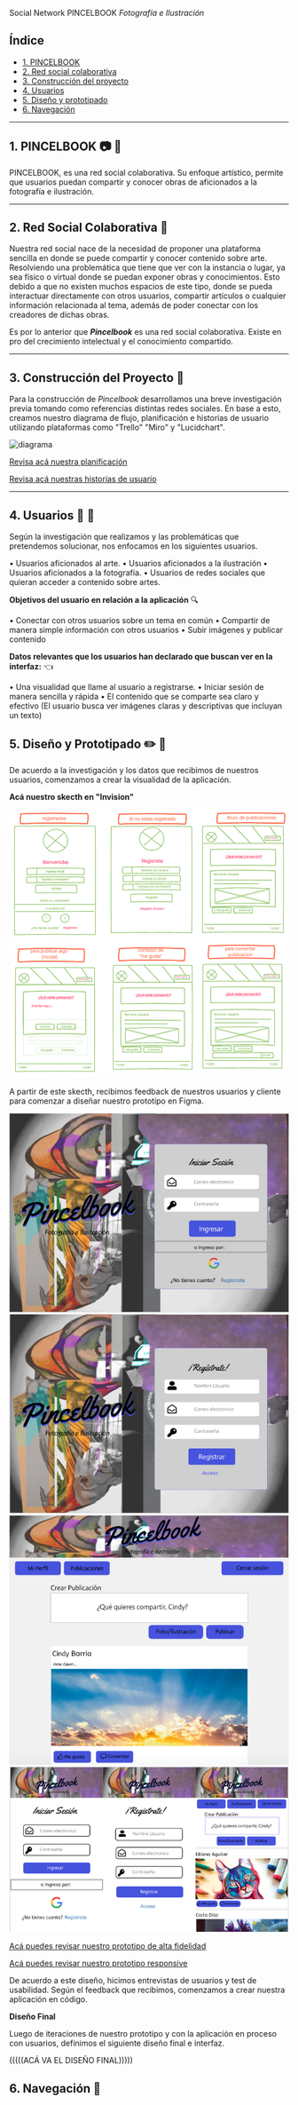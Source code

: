 Social Network PINCELBOOK
 _Fotografía e Ilustración_

## Índice

* [1. PINCELBOOK](#1-pincelbook)
* [2. Red social colaborativa](#2-redsocial)
* [3. Construcción del proyecto](#3-construcción)
* [4. Usuarios ](#4-usuarios)
* [5. Diseño y prototipado](#5-diseño)
* [6. Navegación](#6-navegación)

***

## 1. PINCELBOOK :camera: :art:

PINCELBOOK, es una red social colaborativa. Su enfoque artístico, permite que usuarios puedan compartir y conocer obras de aficionados a la fotografía e ilustración.

***

## 2. Red Social Colaborativa :bust_in_silhouette:

Nuestra red social nace de la necesidad de proponer una plataforma sencilla en donde se puede compartir y conocer contenido sobre arte. Resolviendo una problemática que tiene que ver con la instancia o lugar, ya sea físico o virtual donde se puedan exponer obras y conocimientos. Esto debido a que no existen muchos espacios de este tipo, donde se pueda interactuar directamente con otros usuarios, compartir artículos o cualquier información relacionada al tema, además de poder conectar con los creadores de dichas obras.

 Es por lo anterior que **_Pincelbook_** es una red social colaborativa. Existe en pro del crecimiento intelectual y el conocimiento compartido. 

 ***

## 3. Construcción del Proyecto :hammer:

Para la construcción de _Pincelbook_ desarrollamos una breve investigación previa tomando como referencias distintas redes sociales. En base a esto, creamos nuestro diagrama de flujo, planificación e historias de usuario utilizando plataformas como "Trello" "Miro" y "Lucidchart".

![diagrama](diagramdeflujo.png)


[Revisa acá nuestra planificación](https://trello.com/b/QQ004iv7/red-social)

[Revisa acá nuestras historias de usuario](https://miro.com/app/board/o9J_krrQQJE=/)
***

## 4. Usuarios :woman: :boy:

Según la investigación que realizamos y las problemáticas que pretendemos solucionar, nos enfocamos en los siguientes usuarios.

•	Usuarios aficionados al arte.
•	Usuarios aficionados a la ilustración 
•	Usuarios aficionados a la fotografía.
•	Usuarios de redes sociales que quieran acceder a contenido sobre artes.
 
**Objetivos del usuario en relación a la aplicación** :mag:

•	Conectar con otros usuarios sobre un tema en común
•	Compartir de manera simple información con otros usuarios
•	Subir imágenes y publicar contenido

**Datos relevantes que los usuarios han declarado que buscan ver en la interfaz:** :point_left:

•	Una visualidad que llame al usuario a registrarse.
•	Iniciar sesión de manera sencilla y rápida
•	El contenido que se comparte sea claro y efectivo (El usuario busca ver imágenes claras y descriptivas que incluyan un texto)

## 5. Diseño y Prototipado :pencil2: :art:

De acuerdo a la investigación y los datos que recibimos de nuestros usuarios, comenzamos a crear la visualidad de la aplicación.

**Acá nuestro skecth en "Invision"**

![prototipobaja](prototipobaja.png)
![prototipobaja](prototipobajados.png)

A partir de este skecth, recibimos feedback de nuestros usuarios y cliente para comenzar a diseñar nuestro prototipo en Figma.

![figma](1.png)
![figma](2.png)
![figma](3.png)
![responsive](responsive.png)

[Acá puedes revisar nuestro prototipo de alta fidelidad](https://www.figma.com/proto/P4PdHTUiD7ntEu3eHvXd26/PincelBook?node-id=1%3A37&viewport=211%2C169%2C0.1405440717935562&scaling=scale-down-width)

[Acá puedes revisar nuestro prototipo responsive](https://www.figma.com/proto/P4PdHTUiD7ntEu3eHvXd26/PincelBook?node-id=1%3A201&viewport=170%2C296%2C0.22452743351459503&scaling=scale-down)

De acuerdo a este diseño, hicimos entrevistas de usuarios y test de usabilidad. Según el feedback que recibimos, comenzamos a crear nuestra aplicación en código.

**Diseño Final**

Luego de iteraciones de nuestro prototipo y con la aplicación en proceso con usuarios, definimos el siguiente diseño final e interfaz.

(((((ACÁ VA EL DISEÑO FINAL)))))

## 6. Navegación :rowboat:

